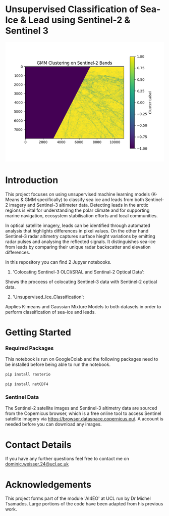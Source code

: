 # Unsupervised Classification of Sea-Ice & Lead using Sentinel-2 & Sentinel 3
![Sentinel 2 Sea-Ice & Lead Classification using a GMM](https://github.com/DomWeisser/Unsupervised_Sea-Ice-Lead_Classification/blob/main/GMM%20Clustering%20on%20Sentinel-2%20bands%20(4).png)
# Introduction

This project focuses on using unsupervised machine learning models (K-Means & GMM specifically) to classify sea ice and leads from both Sentinel-2 imagery and Sentinel-3 altimeter data. Detecting leads in the arctic regions is vital for understanding the polar climate and for supporting marine navigation, ecosystem stabilisation efforts and local communities.

In optical satellite imagery, leads can be identified through automated analysis that highlights differences in pixel values. On the other hand Sentinel-3 radar altimetry captures surface hieght variations by emitting radar pulses and analysing the reflected signals. It distinguishes sea-ice from leads by comparing their unique radar backscatter and elevation differences.

In this repository you can find 2 Jupyer notebooks.
1. 'Colocating Sentinel-3 OLCI/SRAL and Sentinal-2 Optical Data':

Shows the proccess of colocating Sentinel-3 data with Sentinel-2 optical data.

2. 'Unsupervised_Ice_Classification':

Applies K-means and Gaussian Mixture Models to both datasets in order to perform classification of sea-ice and leads.

# Getting Started
### Required Packages
This notebook is run on GoogleColab and the following packages need to be installed before being able to run the notebook.

```python
pip install rasterio
```
```python
pip install netCDF4
```
### Sentinel Data
The Sentinel-2 satellite images and Sentinel-3 altimetry data are sourced from the Copernicus browser, which is a free online tool to access Sentinel satellite imagery via https://browser.dataspace.copernicus.eu/.
A account is needed before you can download any images.


# Contact Details
If you have any further questions feel free to contact me on dominic.weisser.24@ucl.ac.uk

# Acknowledgements
This project forms part of the module 'AI4EO' at UCL run by Dr Michel Tsamados. Large portions of the code have been adapted from his previous work.
